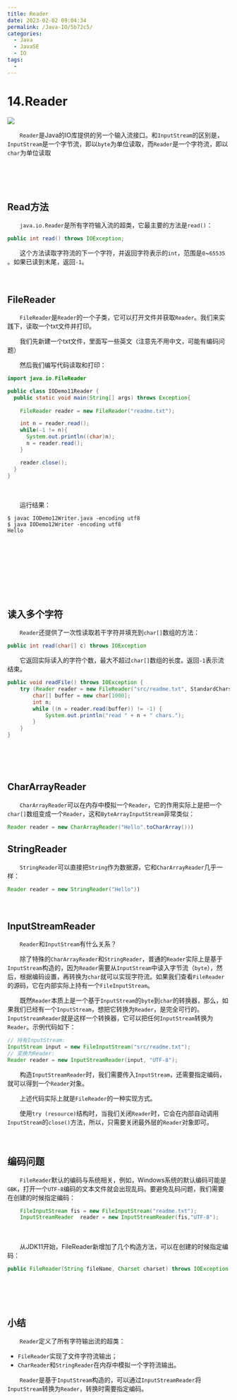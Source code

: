 ```yaml
---
title: Reader
date: 2023-02-02 09:04:34
permalink: /Java-IO/5b72c5/
categories:
  - Java
  - JavaSE
  - IO
tags:
  - 
---
```



# 14.Reader

![](https://image.peterjxl.com/blog/188.jpg)

　　​`Reader`​是Java的IO库提供的另一个输入流接口。和`InputStream`​的区别是，`InputStream`​是一个字节流，即以`byte`​为单位读取，而`Reader`​是一个字符流，即以`char`​为单位读取

　<!-- more -->
　‍

　　‍

## Read方法

　　​`java.io.Reader`​是所有字符输入流的超类，它最主要的方法是`read()`​：

```java
public int read() throws IOException;
```

　　这个方法读取字符流的下一个字符，并返回字符表示的`int`​，范围是`0`​~`65535`​。如果已读到末尾，返回`-1`​。

　　‍

## FileReader

　　​`FileReader`​是`Reader`​的一个子类，它可以打开文件并获取`Reader`​。我们来实践下，读取一个txt文件并打印。

　　我们先新建一个txt文件，里面写一些英文（注意先不用中文，可能有编码问题）

　　然后我们编写代码读取和打印：

```java
import java.io.FileReader

public class IODemo11Reader {
  public static void main(String[] args) throws Exception{
  
    FileReader reader = new FileReader("readme.txt");

    int n = reader.read();
    while(-1 != n){
      System.out.println((char)n);
      n = reader.read();
    }

    reader.close();
  }
}
```

　　‍

　　运行结果：

```shell
$ javac IODemo12Writer.java -encoding utf8
$ java IODemo12Writer -encoding utf8  
Hello
```

　　‍

　　‍

　　‍

　　‍

## 读入多个字符

　　​`Reader`​还提供了一次性读取若干字符并填充到`char[]`​数组的方法：

```java
public int read(char[] c) throws IOException
```

　　它返回实际读入的字符个数，最大不超过`char[]`​数组的长度。返回`-1`​表示流结束。

```java
public void readFile() throws IOException {
    try (Reader reader = new FileReader("src/readme.txt", StandardCharsets.UTF_8)) {
        char[] buffer = new char[1000];
        int n;
        while ((n = reader.read(buffer)) != -1) {
            System.out.println("read " + n + " chars.");
        }
    }
}
```

　　‍

　　‍

## CharArrayReader

　　​`CharArrayReader`​可以在内存中模拟一个`Reader`​，它的作用实际上是把一个`char[]`​数组变成一个`Reader`​，这和`ByteArrayInputStream`​非常类似：

```java
Reader reader = new CharArrayReader("Hello".toCharArray()))
```

## StringReader

　　​`StringReader`​可以直接把`String`​作为数据源，它和`CharArrayReader`​几乎一样：

```java
Reader reader = new StringReader("Hello")) 
```

　　‍

## InputStreamReader

　　​`Reader`​和`InputStream`​有什么关系？

　　除了特殊的`CharArrayReader`​和`StringReader`​，普通的`Reader`​实际上是基于`InputStream`​构造的，因为`Reader`​需要从`InputStream`​中读入字节流（`byte`​），然后，根据编码设置，再转换为`char`​就可以实现字符流。如果我们查看`FileReader`​的源码，它在内部实际上持有一个`FileInputStream`​。

　　既然`Reader`​本质上是一个基于`InputStream`​的`byte`​到`char`​的转换器，那么，如果我们已经有一个`InputStream`​，想把它转换为`Reader`​，是完全可行的。`InputStreamReader`​就是这样一个转换器，它可以把任何`InputStream`​转换为`Reader`​。示例代码如下：

```java
// 持有InputStream:
InputStream input = new FileInputStream("src/readme.txt");
// 变换为Reader:
Reader reader = new InputStreamReader(input, "UTF-8");
```

　　构造`InputStreamReader`​时，我们需要传入`InputStream`​，还需要指定编码，就可以得到一个`Reader`​对象。

　　上述代码实际上就是`FileReader`​的一种实现方式。

　　使用`try (resource)`​结构时，当我们关闭`Reader`​时，它会在内部自动调用`InputStream`​的`close()`​方法，所以，只需要关闭最外层的`Reader`​对象即可。

　　‍

## 编码问题

　　​`FileReader`​默认的编码与系统相关，例如，Windows系统的默认编码可能是`GBK`​，打开一个`UTF-8`​编码的文本文件就会出现乱码。要避免乱码问题，我们需要在创建的时候指定编码：

```java
    FileInputStream fis = new FileInputStream("readme.txt");
    InputStreamReader  reader = new InputStreamReader(fis,"UTF-8");
```

　　‍

　　从JDK11开始，FileReader新增加了几个构造方法，可以在创建的时候指定编码：

```java
public FileReader(String fileName, Charset charset) throws IOException
```

　　‍

　　‍

## 小结

　　​`Reader`​定义了所有字符输出流的超类：

* `FileReader`​实现了文件字符流输出；
* `CharReader`​和`StringReader`​在内存中模拟一个字符流输出。

　　​`Reader`​是基于`InputStream`​构造的，可以通过`InputStreamReader`​将`InputStream`​转换为`Reader`​，转换时需要指定编码。

　　‍

　　‍
